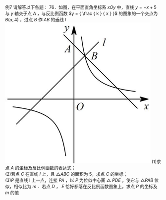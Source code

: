 例7 请解答以下各题： 76．如图，在平面直角坐标系 $x O y$ 中，直线 $y = - x + 5$ 与 $y$ 轴交于点 $A$ ，与反比例函数 $y = { \frac { k } { x } }$ 的图象的一个交点为 $B ( a , 4 )$ ，过点 $B$ 作 $A B$ 的垂线 $l$
![](<../../qs_image_DB/专题1-4_一文搞定反比例函数7个模型，13类题型（解析版）_/397e5b4ab6d193afa20e1cd239479f6d33a92f6551620b6e0b68db7abd213ef9.jpg>)
(1)求点 $A$ 的坐标及反比例函数的表达式；  
(2)若点 $C$ 在直线 $l$ 上，且 ${ \triangle A B C }$ 的面积为 5，求点 $C$ 的坐标；  
$( 3 ) P$ 是直线 l 上一点，连接 $P A$ ，以 $P$ 为位似中心画 $\triangle \ P D E$ ，使它与 $\triangle P A B$ 位似，相似比为 $m$ ．若点 $D$ ， $E$ 恰好都落在反比例函数图象上，求点 $P$ 的坐标及 $m$ 的值  
